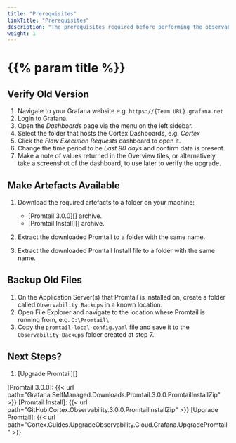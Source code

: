 ```yaml
---
title: "Prerequisites"
linkTitle: "Prerequisites"
description: "The prerequisites required before performing the observability upgrade."
weight: 1
---
```


# {{% param title %}}

## Verify Old Version

1. Navigate to your Grafana website e.g. `https://{Team URL}.grafana.net`
1. Login to Grafana.
1. Open the *Dashboards* page via the menu on the left sidebar.
1. Select the folder that hosts the Cortex Dashboards, e.g. *Cortex*
1. Click the *Flow Execution Requests* dashboard to open it.
1. Change the time period to be *Last 90 days* and confirm data is present.
1. Make a note of values returned in the Overview tiles, or alternatively take a screenshot of the dashboard, to use later to verify the upgrade.

## Make Artefacts Available

1. Download the required artefacts to a folder on your machine:

    * [Promtail 3.0.0][] archive.
    * [Promtail Install][] archive.

1. Extract the downloaded Promtail to a folder with the same name.
1. Extract the downloaded Promtail Install file to a folder with the same name.

## Backup Old Files

1. On the Application Server(s) that Promtail is installed on, create a folder called `Observability Backups` in a known location.
1. Open File Explorer and navigate to the location where Promtail is running from, e.g. `C:\Promtail\`.
1. Copy the `promtail-local-config.yaml` file and save it to the `Observability Backups` folder created at step 7.

## Next Steps?

1. [Upgrade Promtail][]

[Promtail 3.0.0]:  {{< url path="Grafana.SelfManaged.Downloads.Promtail.3.0.0.PromtailInstallZip" >}}
[Promtail Install]: {{< url path="GitHub.Cortex.Observability.3.0.0.PromtailInstallZip" >}}
[Upgrade Promtail]: {{< url path="Cortex.Guides.UpgradeObservability.Cloud.Grafana.UpgradePromtail" >}}
